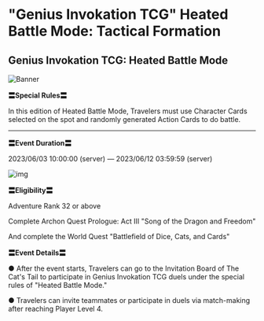 # "Genius Invokation TCG" Heated Battle Mode: Tactical Formation
## Genius Invokation TCG: Heated Battle Mode
![Banner](https://sdk.hoyoverse.com/upload/ann/2023/05/15/abdb64740326f3750f3fb772866de746_3530605637952406251.png)

**〓Special Rules〓**

In this edition of Heated Battle Mode, Travelers must use Character Cards selected on the spot and randomly generated Action Cards to do battle.

** **

**〓Event Duration〓**

2023/06/03 10:00:00 (server) — 2023/06/12 03:59:59 (server)

![img](https://sdk.hoyoverse.com/upload/ann/2023/05/08/b688da7b6f6ad9c7a0ce84ec1f0811b9_6984566588179255869.png)

**〓Eligibility〓**

Adventure Rank 32 or above

Complete Archon Quest Prologue: Act III "Song of the Dragon and Freedom"

And complete the World Quest "Battlefield of Dice, Cats, and Cards"

**〓Event Details〓**

● After the event starts, Travelers can go to the Invitation Board of The Cat's Tail to participate in Genius Invokation TCG duels under the special rules of "Heated Battle Mode."

● Travelers can invite teammates or participate in duels via match-making after reaching Player Level 4.
